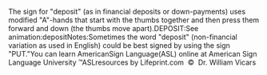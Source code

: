 The sign for "deposit" (as in financial deposits or 
			down-payments) uses modified "A"-hands that start with the thumbs 
			together and then press them forward and down (the thumbs move 
			apart).DEPOSIT:See animation:depositNotes:Sometimes the word "deposit" (non-financial variation as used in English) could be best signed 
  by using the sign "PUT."You can learn 
		AmericanSign 
		Language(ASL) online at American Sign Language University ™ASLresources by Lifeprint.com  ©  Dr. William Vicars